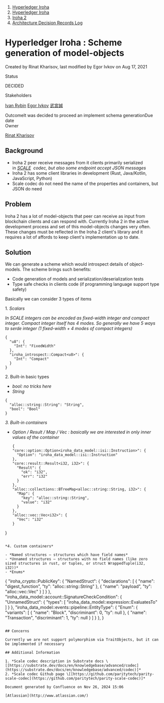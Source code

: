 1. [Hyperledger Iroha](index.html)
2. [Hyperledger Iroha](Hyperledger-Iroha_20873224.html)
3. [Iroha 2](Iroha-2_21012047.html)
4. [Architecture Decision Records Log](Architecture-Decision-Records-Log_21016003.html)

# Hyperledger Iroha : Scheme generation of model-objects

Created by Rinat Kharisov, last modified by Egor Ivkov on Aug 17, 2021

Status

DECIDED

Stakeholders

[Ivan Rybin](https://lf-hyperledger.atlassian.net/wiki/people/602171f07db80e006a08ad45?ref=confluence) [Egor Ivkov](https://lf-hyperledger.atlassian.net/wiki/people/5dd9631c1cf3c20ef5ff9f0f?ref=confluence) [武宮誠](https://lf-hyperledger.atlassian.net/wiki/people/557058:12c320e6-5d17-404f-b20e-bfa5721ae960?ref=confluence) 

OutcomeIt was decided to proceed an implement schema generationDue date  
Owner

[Rinat Kharisov](https://lf-hyperledger.atlassian.net/wiki/people/5d023e5bb674950c52db6547?ref=confluence)

## Background

- Iroha 2 peer receive messages from it clients primarily serialized in *[SCALE](https://github.com/paritytech/parity-scale-codec)  codec, but also some endpoint accept JSON messages*
- Iroha 2 has some client libraries in development (Rust, Java/Kotlin, JavaScript, Python)
- Scale codec do not need the name of the properties and containers, but JSON do need

## Problem

Iroha 2 has a lot of model-objects that peer can receive as input from blockchain clients and can respond with. Currently Iroha 2 in the active development process and set of this model-objects changes very often. These changes must be reflected in the Iroha 2 client's library and it requires a lot of affords to keep client's implementation up to date.

## Solution

We can generate a scheme which would introspect details of object-models. The scheme brings such benefits:

- Code generation of models and serialization/deserialization tests
- Type safe checks in clients code (if programming language support type safety)

Basically we can consider 3 types of items

1. *Scalars* 

*In SCALE integers can be encoded as fixed-width integer and compact integer. Compact integer itself has 4 modes. So generally we have 5 ways to serde integer (1 fixed-width + 4 modes of compact integers)* 

```
{
  "u8": {
    "Int": "FixedWidth"
  },
  "iroha_introspect::Compact<u8>": {
    "Int": "Compact"
  }
}
```

2\. Built-in basic types

- *bool: no tricks here*
- *String*

```
{
  "alloc::string::String": "String",
  "bool": "Bool"
}
```

*3. Built-in containers* 

- *Option / Result / Map / Vec : basically we are interested in only inner values of the container*
  
  ```
  {
  "core::option::Option<iroha_data_model::isi::Instruction>": {
    "Option": "iroha_data_model::isi::Instruction"
  },
  "core::result::Result<i32, i32>": {
    "Result": {
      "ok": "i32",
      "err": "i32"
    }
  },
  "alloc::collections::BTreeMap<alloc::string::String, i32>": {
    "Map": {
      "key": "alloc::string::String",
      "value": "i32"
    }
  },
  "alloc::vec::Vec<i32>": {
    "Vec": "i32"
  }
}
  ```

*4. Custom containers* 

- *Named structures – structures which have field names*
- *Unnamed structures – structures with no field names (like zero sized structures in rust, or tuples, or struct WrappedTuple(i32, i32))*
- *Enums*
  
  ```
  {
  "iroha_crypto::PublicKey": {
    "NamedStruct": {
      "declarations": [
        {
          "name": "digest_function",
          "ty": "alloc::string::String"
        },
        {
          "name": "payload",
          "ty": "alloc::vec::Vec<u8>"
        }
      ]
    }
  },
  "iroha_data_model::account::SignatureCheckCondition": {
    "UnnamedStruct": {
      "types": [
        "iroha_data_model::expression::EvaluatesTo<bool>"
      ]
    }
  },
  "iroha_data_model::events::pipeline::EntityType": {
    "Enum": {
      "variants": [
        {
          "name": "Block",
          "discriminant": 0,
          "ty": null
        },
        {
          "name": "Transaction",
          "discriminant": 1,
          "ty": null
        }
      ]
    }
  },
}
  ```

## Concerns

Currently we are not support polymorphism via TraitObjects, but it can be implemented if necessary

## Additional Information

1. *Scale codec description in Substrate docs \[[https://substrate.dev/docs/en/knowledgebase/advanced/codec](https://substrate.dev/docs/en/knowledgebase/advanced/codec)]*
2. *Scale codec Github page \[[https://github.com/paritytech/parity-scale-codec](https://github.com/paritytech/parity-scale-codec)]*

Document generated by Confluence on Nov 26, 2024 15:06

[Atlassian](http://www.atlassian.com/)

